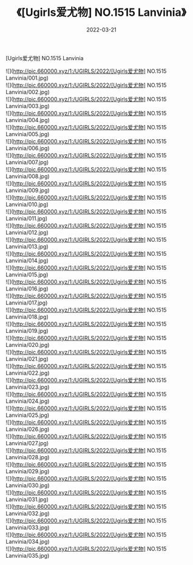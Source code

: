 ﻿---
layout: post
title:  《[Ugirls爱尤物] NO.1515 Lanvinia》
date:   2022-03-21
img: http://pic.660000.xyz/1:/UGIRLS/2022/[Ugirls爱尤物] NO.1515 Lanvinia/000.jpg
categories: [美女, 清纯, 唯美]
---

[Ugirls爱尤物] NO.1515 Lanvinia

 ![](http://pic.660000.xyz/1:/UGIRLS/2022/[Ugirls爱尤物] NO.1515 Lanvinia/001.jpg) <br>![](http://pic.660000.xyz/1:/UGIRLS/2022/[Ugirls爱尤物] NO.1515 Lanvinia/002.jpg) <br>![](http://pic.660000.xyz/1:/UGIRLS/2022/[Ugirls爱尤物] NO.1515 Lanvinia/003.jpg) <br>![](http://pic.660000.xyz/1:/UGIRLS/2022/[Ugirls爱尤物] NO.1515 Lanvinia/004.jpg) <br>![](http://pic.660000.xyz/1:/UGIRLS/2022/[Ugirls爱尤物] NO.1515 Lanvinia/005.jpg) <br>![](http://pic.660000.xyz/1:/UGIRLS/2022/[Ugirls爱尤物] NO.1515 Lanvinia/006.jpg) <br>![](http://pic.660000.xyz/1:/UGIRLS/2022/[Ugirls爱尤物] NO.1515 Lanvinia/007.jpg) <br>![](http://pic.660000.xyz/1:/UGIRLS/2022/[Ugirls爱尤物] NO.1515 Lanvinia/008.jpg) <br>![](http://pic.660000.xyz/1:/UGIRLS/2022/[Ugirls爱尤物] NO.1515 Lanvinia/009.jpg) <br>![](http://pic.660000.xyz/1:/UGIRLS/2022/[Ugirls爱尤物] NO.1515 Lanvinia/010.jpg) <br>![](http://pic.660000.xyz/1:/UGIRLS/2022/[Ugirls爱尤物] NO.1515 Lanvinia/011.jpg) <br>![](http://pic.660000.xyz/1:/UGIRLS/2022/[Ugirls爱尤物] NO.1515 Lanvinia/012.jpg) <br>![](http://pic.660000.xyz/1:/UGIRLS/2022/[Ugirls爱尤物] NO.1515 Lanvinia/013.jpg) <br>![](http://pic.660000.xyz/1:/UGIRLS/2022/[Ugirls爱尤物] NO.1515 Lanvinia/014.jpg) <br>![](http://pic.660000.xyz/1:/UGIRLS/2022/[Ugirls爱尤物] NO.1515 Lanvinia/015.jpg) <br>![](http://pic.660000.xyz/1:/UGIRLS/2022/[Ugirls爱尤物] NO.1515 Lanvinia/016.jpg) <br>![](http://pic.660000.xyz/1:/UGIRLS/2022/[Ugirls爱尤物] NO.1515 Lanvinia/017.jpg) <br>![](http://pic.660000.xyz/1:/UGIRLS/2022/[Ugirls爱尤物] NO.1515 Lanvinia/018.jpg) <br>![](http://pic.660000.xyz/1:/UGIRLS/2022/[Ugirls爱尤物] NO.1515 Lanvinia/019.jpg) <br>![](http://pic.660000.xyz/1:/UGIRLS/2022/[Ugirls爱尤物] NO.1515 Lanvinia/020.jpg) <br>![](http://pic.660000.xyz/1:/UGIRLS/2022/[Ugirls爱尤物] NO.1515 Lanvinia/021.jpg) <br>![](http://pic.660000.xyz/1:/UGIRLS/2022/[Ugirls爱尤物] NO.1515 Lanvinia/022.jpg) <br>![](http://pic.660000.xyz/1:/UGIRLS/2022/[Ugirls爱尤物] NO.1515 Lanvinia/023.jpg) <br>![](http://pic.660000.xyz/1:/UGIRLS/2022/[Ugirls爱尤物] NO.1515 Lanvinia/024.jpg) <br>![](http://pic.660000.xyz/1:/UGIRLS/2022/[Ugirls爱尤物] NO.1515 Lanvinia/025.jpg) <br>![](http://pic.660000.xyz/1:/UGIRLS/2022/[Ugirls爱尤物] NO.1515 Lanvinia/026.jpg) <br>![](http://pic.660000.xyz/1:/UGIRLS/2022/[Ugirls爱尤物] NO.1515 Lanvinia/027.jpg) <br>![](http://pic.660000.xyz/1:/UGIRLS/2022/[Ugirls爱尤物] NO.1515 Lanvinia/028.jpg) <br>![](http://pic.660000.xyz/1:/UGIRLS/2022/[Ugirls爱尤物] NO.1515 Lanvinia/029.jpg) <br>![](http://pic.660000.xyz/1:/UGIRLS/2022/[Ugirls爱尤物] NO.1515 Lanvinia/030.jpg) <br>![](http://pic.660000.xyz/1:/UGIRLS/2022/[Ugirls爱尤物] NO.1515 Lanvinia/031.jpg) <br>![](http://pic.660000.xyz/1:/UGIRLS/2022/[Ugirls爱尤物] NO.1515 Lanvinia/032.jpg) <br>![](http://pic.660000.xyz/1:/UGIRLS/2022/[Ugirls爱尤物] NO.1515 Lanvinia/033.jpg) <br>![](http://pic.660000.xyz/1:/UGIRLS/2022/[Ugirls爱尤物] NO.1515 Lanvinia/034.jpg) <br>![](http://pic.660000.xyz/1:/UGIRLS/2022/[Ugirls爱尤物] NO.1515 Lanvinia/035.jpg) <br>